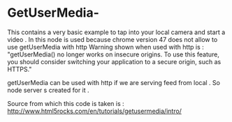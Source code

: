 # GetUserMedia-

This contains a very basic example to tap into your local camera and start a video . In this node is used because chrome version 47 does not allow to use getUserMedia with http 
Warning shown when used with http is :
"getUserMedia() no longer works on insecure origins. To use this feature, you should consider switching your application to a secure origin, such as HTTPS."

getUserMedia can be used with http if we are serving feed from local . So node server s created for it .

Source from which this code is taken is :
http://www.html5rocks.com/en/tutorials/getusermedia/intro/
